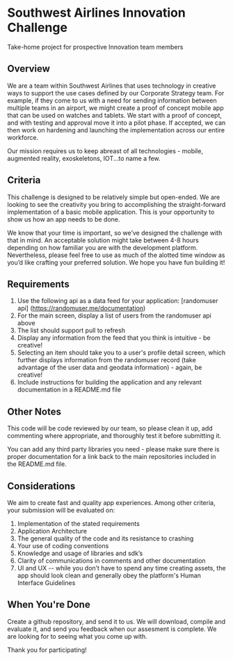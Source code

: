 # Southwest Airlines Innovation Challenge

Take-home project for prospective Innovation team members

Overview
--------------------------
We are a team within Southwest Airlines that uses technology in creative ways to support the use cases defined by our Corporate Strategy team. For example, if they come to us with a need for sending information between multiple teams in an airport, we might create a proof of concept mobile app that can be used on watches and tablets. We start with a proof of concept, and with testing and approval move it into a pilot phase. If accepted, we can then work on hardening and launching the implementation across our entire workforce.

Our mission requires us to keep abreast of all technologies - mobile, augmented reality, exoskeletons, IOT...to name a few.

Criteria
--------------------------
This challenge is designed to be relatively simple but open-ended. We are looking to see the creativity you bring to accomplishing the straight-forward implementation of a basic mobile application. This is your opportunity to show us how an app needs to be done.

We know that your time is important, so we’ve designed the challenge with that in mind. An acceptable solution might take between 4-8 hours depending on how familiar you are with the development platform. Nevertheless, please feel free to use as much of the alotted time window as you’d like crafting your preferred solution. We hope you have fun building it!

Requirements
--------------------------
1. Use the following api as a data feed for your application: [randomuser api] (https://randomuser.me/documentation)
2. For the main screen, display a list of users from the randomuser api above
3. The list should support pull to refresh
4. Display any information from the feed that you think is intuitive - be creative!
5. Selecting an item should take you to a user's profile detail screen, which further displays information from the randomuser record (take advantage of the user data and geodata information) - again, be creative!
6. Include instructions for building the application and any relevant documentation in a README.md file

Other Notes
--------------------------
This code will be code reviewed by our team, so please clean it up, add commenting where appropriate, and thoroughly test it before submitting it.

You can add any third party libraries you need - please make sure there is proper documentation for a link back to the main repositories included in the README.md file.

Considerations
--------------------------
We aim to create fast and quality app experiences. Among other criteria, your submission will be evaluated on:

1. Implementation of the stated requirements
2. Application Architecture
3. The general quality of the code and its resistance to crashing
4. Your use of coding conventions
5. Knowledge and usage of libraries and sdk’s
6. Clarity of communications in comments and other documentation
7. UI and UX -- while you don’t have to spend any time creating assets, the app should look clean and generally obey the platform's Human Interface Guidelines

When You're Done
--------------------------
Create a github repository, and send it to us. We will download, compile and evaluate it, and send you feedback when our assesment is complete. We are looking for to seeing what you come up with.

Thank you for participating!